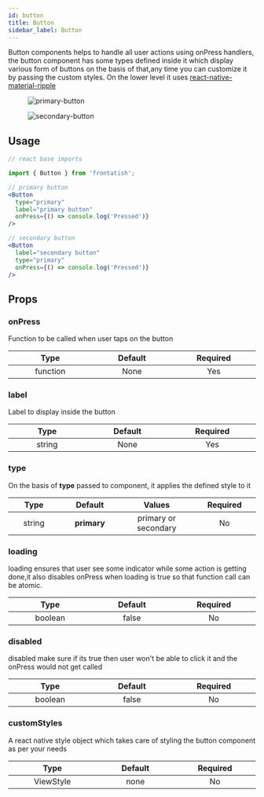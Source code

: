 ```yaml
---
id: button
title: Button
sidebar_label: Button
---
```


Button components helps to handle all user actions using onPress handlers, the button component has some types defined inside it which display various form of buttons on the basis of that,any time you can customize it by passing the custom styles. On the lower level it uses [react-native-material-ripple](https://www.npmjs.com/package/react-native-material-ripple)

<div className="image-horizontal-preview">
    <figure>
      <img src="/frontatish/img/button-light.png" alt="primary-button" />
    </figure>
    <figure>
      <img src="/frontatish/img/button-dark.png" alt="secondary-button" />
    </figure>
</div>

## Usage

```jsx
// react base imports

import { Button } from 'frontatish';

// primary button
<Button
  type="primary"
  label="primary button"
  onPress={() => console.log('Pressed')}
/>

// secondary button
<Button
  label="secondary button"
  type="primary"
  onPress={() => console.log('Pressed')}
/>

```

## Props

### onPress

Function to be called when user taps on the button

|            Type             |        Default         |        Required        |
| :-------------------------: | :--------------------: | :--------------------: |
| function <img width="500"/> | None<img width="500"/> | Yes <img width="500"/> |

### label

Label to display inside the button

|           Type            |         Default         |        Required        |
| :-----------------------: | :---------------------: | :--------------------: |
| string <img width="500"/> | None <img width="500"/> | Yes <img width="500"/> |

### type

On the basis of **type** passed to component, it applies the defined style to it

|           Type            |            Default             |                 Values                  |       Required        |
| :-----------------------: | :----------------------------: | :-------------------------------------: | :-------------------: |
| string <img width="500"/> | **primary** <img width="500"/> | primary or secondary <img width="500"/> | No <img width="500"/> |

### loading

loading ensures that user see some indicator while some action is getting done,it also disables onPress when loading is true so that function call can be atomic.

|            Type            |         Default          |       Required        |
| :------------------------: | :----------------------: | :-------------------: |
| boolean <img width="500"/> | false <img width="500"/> | No <img width="500"/> |

### disabled

disabled make sure if its true then user won't be able to click it and the onPress would not get called

|            Type            |         Default          |       Required        |
| :------------------------: | :----------------------: | :-------------------: |
| boolean <img width="500"/> | false <img width="500"/> | No <img width="500"/> |

### customStyles

A react native style object which takes care of styling the button component as per your needs

|             Type             |         Default         |       Required        |
| :--------------------------: | :---------------------: | :-------------------: |
| ViewStyle <img width="500"/> | none <img width="500"/> | No <img width="500"/> |
